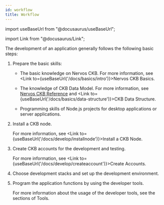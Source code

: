 ```yaml
---
id: workflow
title: Workflow
---
```

import useBaseUrl from "@docusaurus/useBaseUrl";

import Link from "@docusaurus/Link";

The development of an application generally follows the following basic steps:

1. Prepare the basic skills:

   - The basic knowledge on Nervos CKB. For more information, see <Link to={useBaseUrl('/docs/basics/intro')}>Nervos CKB Basics</Link>.

   - The knowledge of CKB Data Model. For more information, see [Nervos CKB Reference](https://docs.nervos.org/docs/reference/introduction) and <Link to={useBaseUrl('/docs/basics/data-structure')}>CKB Data Structure</Link>.

   - Programming skills of Node.js projects for desktop applications or server applications.

2. Install a CKB node.

   For more information, see <Link to={useBaseUrl('/docs/develop/installnode')}>Install a CKB Node</Link>.
3. Create CKB accounts for the development and testing.

   For more information, see <Link to={useBaseUrl('/docs/develop/createaccount')}>Create Accounts</Link>.

4. Choose development stacks and set up the development environment.

5. Program the application functions by using the developer tools.

   For more information about the usage of the developer tools, see the sections of Tools.

